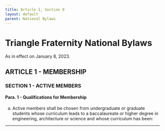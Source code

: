```yaml
---
title: Article 1, Section 0
layout: default
parent: National Bylaws
---
```


# Triangle Fraternity National Bylaws

As in effect on January 8, 2023.

## ARTICLE 1 - MEMBERSHIP

### SECTION 1 - ACTIVE MEMBERS

#### Para. 1 - Qualifications for Membership

<ol type="a">
<li>
Active members shall be chosen from undergraduate or graduate
students whose curriculum leads to a baccalaureate or higher
degree in engineering, architecture or  science and whose
curriculum has been:
</ol>

----
